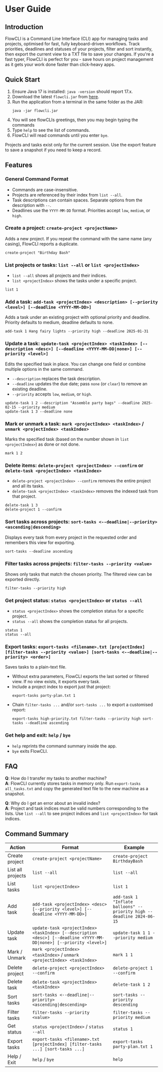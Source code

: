 # User Guide

## Introduction

FlowCLI is a Command Line Interface (CLI) app for managing tasks and projects, optimised for fast, fully keyboard-driven workflows. Track priorities, deadlines and statuses of your projects, filter and sort instantly, then export the current view to a TXT file to save your changes. If you're a fast typer, FlowCLI is perfect for you - save hours on project management as it gets your work done faster than click-heavy apps.

## Quick Start

1. Ensure Java 17 is installed: `java -version` should report 17.x.
2. Download the latest `flowcli.jar` from [here](https://github.com/AY2526S1-CS2113-W13-2/tp/releases/tag/v2.0).
3. Run the application from a terminal in the same folder as the JAR:
   ```
   java -jar flowcli.jar
   ```
4. You will see flowCLIs greetings, then you may begin typing the commands
5. Type `help` to see the list of commands.
6. FlowCLI will read commands until you enter `bye`.

Projects and tasks exist only for the current session. Use the export feature to save a snapshot if you need to keep a record.

## Features

### General Command Format

- Commands are case-insensitive.
- Projects are referenced by their index from `list --all`.
- Task descriptions can contain spaces. Separate options from the description with `--`.
- Deadlines use the `YYYY-MM-DD` format. Priorities accept `low`, `medium`, or `high`.

### Create a project: `create-project <projectName>`

Adds a new project. If you repeat the command with the same name (any casing), FlowCLI reports a duplicate.

```
create-project "Birthday Bash"
```

### List projects or tasks: `list --all` or `list <projectIndex>`

- `list --all` shows all projects and their indices.
- `list <projectIndex>` shows the tasks under a specific project.

```
list 1
```

### Add a task: `add-task <projectIndex> <description> [--priority <level>] [--deadline <YYYY-MM-DD>]`

Adds a task under an existing project with optional priority and deadline. Priority defaults to medium, deadline defaults to none.

```
add-task 1 Hang fairy lights --priority high --deadline 2025-01-31
```

### Update a task: `update-task <projectIndex> <taskIndex> [--description <desc>] [--deadline <YYYY-MM-DD|none>] [--priority <level>]`

Edits the specified task in place. You can change one field or combine multiple options in the same command.

- `--description` replaces the task description.
- `--deadline` updates the due date; pass `none` (or `clear`) to remove an existing deadline.
- `--priority` accepts `low`, `medium`, or `high`.

```
update-task 1 2 --description "Assemble party bags" --deadline 2025-02-15 --priority medium
update-task 1 3 --deadline none
```

### Mark or unmark a task: `mark <projectIndex> <taskIndex>` / `unmark <projectIndex> <taskIndex>`

Marks the specified task (based on the number shown in `list <projectIndex>`) as done or not done.

```
mark 1 2
```

### Delete items: `delete-project <projectIndex> --confirm` or `delete-task <projectIndex> <taskIndex>`

- `delete-project <projectIndex> --confirm` removes the entire project and all its tasks.
- `delete-task <projectIndex> <taskIndex>` removes the indexed task from that project.

```
delete-task 1 3
delete-project 1 --confirm
```

### Sort tasks across projects: `sort-tasks <--deadline|--priority> <ascending|descending>`

Displays every task from every project in the requested order and remembers this view for exporting.

```
sort-tasks --deadline ascending
```

### Filter tasks across projects: `filter-tasks --priority <value>`

Shows only tasks that match the chosen priority. The filtered view can be exported directly.

```
filter-tasks --priority high
```

### Get project status: `status <projectIndex>` or `status --all`

- `status <projectIndex>` shows the completion status for a specific project.
- `status --all` shows the completion status for all projects.

```
status 1
status --all
```

### Export tasks: `export-tasks <filename>.txt [projectIndex] [filter-tasks --priority <value>] [sort-tasks <--deadline|--priority> <order>]`

Saves tasks to a plain-text file.

- Without extra parameters, FlowCLI exports the last sorted or filtered view. If no view exists, it exports every task.
- Include a project index to export just that project:
  ```
  export-tasks party-plan.txt 1
  ```
- Chain `filter-tasks ...` and/or `sort-tasks ...` to export a customised report:
  ```
  export-tasks high-priority.txt filter-tasks --priority high sort-tasks --deadline ascending
  ```

### Get help and exit: `help` / `bye`

- `help` reprints the command summary inside the app.
- `bye` exits FlowCLI.

## FAQ

**Q**: How do I transfer my tasks to another machine?  
**A**: FlowCLI currently stores tasks in memory only. Run `export-tasks all_tasks.txt` and copy the generated text file to the new machine as a snapshot.

**Q**: Why do I get an error about an invalid index?  
**A**: Project and task indices must be valid numbers corresponding to the lists. Use `list --all` to see project indices and `list <projectIndex>` for task indices.



## Command Summary

| Action            | Format                                                                                                               | Example                                                               |
| ----------------- | -------------------------------------------------------------------------------------------------------------------- | --------------------------------------------------------------------- |
| Create project    | `create-project <projectName>`                                                                                       | `create-project BirthdayBash`                                         |
| List all projects | `list --all`                                                                                                         | `list --all`                                                          |
| List tasks        | `list <projectIndex>`                                                                                                | `list 1`                                                              |
| Add task          | `add-task <projectIndex> <desc> [--priority <level>] [--deadline <YYYY-MM-DD>]`                                      | `add-task 1 "Inflate balloons" --priority high --deadline 2024-06-15` |
| Update task       | `update-task <projectIndex> <taskIndex> [--description <desc>] [--deadline <YYYY-MM-DD\|none>] [--priority <level>]` | `update-task 1 1 --priority medium`                                   |
| Mark / Unmark     | `mark <projectIndex> <taskIndex>` / `unmark <projectIndex> <taskIndex>`                                              | `mark 1 1`                                                            |
| Delete project    | `delete-project <projectIndex> --confirm`                                                                            | `delete-project 1 --confirm`                                          |
| Delete task       | `delete-task <projectIndex> <taskIndex>`                                                                             | `delete-task 1 2`                                                     |
| Sort tasks        | `sort-tasks <--deadline\|--priority> <ascending\|descending>`                                                        | `sort-tasks --priority descending`                                    |
| Filter tasks      | `filter-tasks --priority <value>`                                                                                    | `filter-tasks --priority medium`                                      |
| Get status        | `status <projectIndex>` / `status --all`                                                                             | `status 1`                                                            |
| Export tasks      | `export-tasks <filename>.txt [projectIndex] [filter-tasks ...] [sort-tasks ...]`                                     | `export-tasks party-plan.txt 1`                                       |
| Help / Exit       | `help` / `bye`                                                                                                       | `help`                                                                |
